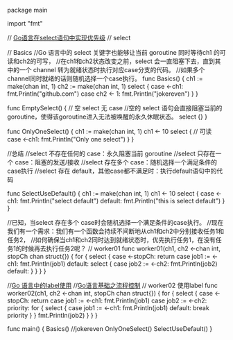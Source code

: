 package main

import "fmt"

// [Go语言在select语句中实现优先级](https://www.liwenzhou.com/posts/Go/priority_in_go_select)
// select

// Basics
//Go 语言中的 select 关键字也能够让当前 goroutine 同时等待ch1 的可读和ch2的可写，
//在ch1和ch2状态改变之前，select 会一直阻塞下去，直到其中的一个 channel 转为就绪状态时执行对应case分支的代码。
//如果多个channel同时就绪的话则随机选择一个case执行。
func Basics() {
	ch1 := make(chan int, 1)
	ch2 := make(chan int, 1)
	select {
	case <-ch1:
		fmt.Println("github.com")
	case ch2 <- 1:
		fmt.Println("jokereven")
	}
}

func EmptySelect() {
	// 空 select 无 case
	//空的 select 语句会直接阻塞当前的goroutine，使得该goroutine进入无法被唤醒的永久休眠状态。
	select {}
}

func OnlyOneSelect() {
	ch1 := make(chan int, 1)
	ch1 <- 10
	select {
	// 可读
	case <-ch1:
		fmt.Println("Only one select")
	}
}

//总结
//select 不存在任何的 case：永久阻塞当前 goroutine
//select 只存在一个 case：阻塞的发送/接收
//select 存在多个 case：随机选择一个满足条件的case执行
//select 存在 default，其他case都不满足时：执行default语句中的代码

func SelectUseDefault() {
	ch1 := make(chan int, 1)
	ch1 <- 10
	select {
	case <-ch1:
		fmt.Println("select default")
	default:
		fmt.Println("this is select default")
	}
}

//已知，当select 存在多个 case时会随机选择一个满足条件的case执行。
//现在我们有一个需求：我们有一个函数会持续不间断地从ch1和ch2中分别接收任务1和任务2，
//如何确保当ch1和ch2同时达到就绪状态时，优先执行任务1，在没有任务1的时候再去执行任务2呢？
// worker01
func worker01(ch1, ch2 <-chan int, stopCh chan struct{}) {
	for {
		select {
		case <-stopCh:
			return
		case job1 := <-ch1:
			fmt.Println(job1)
		default:
			select {
			case job2 := <-ch2:
				fmt.Println(job2)
			default:
			}
		}
	}
}

//[Go 语言中的label使用](https://juejin.cn/post/7030996392487157773)
//[Go语言基础之流程控制](https://www.liwenzhou.com/posts/Go/04_basic)
// worker02 使用label
func worker02(ch1, ch2 <-chan int, stopCh chan struct{}) {
	for {
		select {
		case <-stopCh:
			return
		case job1 := <-ch1:
			fmt.Println(job1)
		case job2 := <-ch2:
		priority:
			for {
				select {
				case job1 := <-ch1:
					fmt.Println(job1)
				default:
					break priority
				}
			}
			fmt.Println(job2)
		}
	}
}

func main() {
	Basics() //jokereven
	OnlyOneSelect()
	SelectUseDefault()
}
